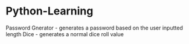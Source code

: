 # Python-Learning
Password Gnerator - generates a password based on the user inputted length
Dice - generates a normal dice roll value
